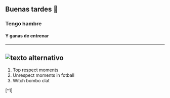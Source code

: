 ## Buenas tardes 👋
### Tengo hambre
#### Y ganas de entrenar
----------------------------------------------------------------------------------------------------------------
![texto alternativo](https://f4.bcbits.com/img/0022763032_10.jpg)
----------------------------------------------------------------------------------------------------------------
1. Top respect moments
2. Unrespect moments in fotball
3. Witch bombo clat



[^1]
<!--
**eltetechris/eltetechris** is a ✨ _special_ ✨ repository because its `README.md` (this file) appears on your GitHub profile.

